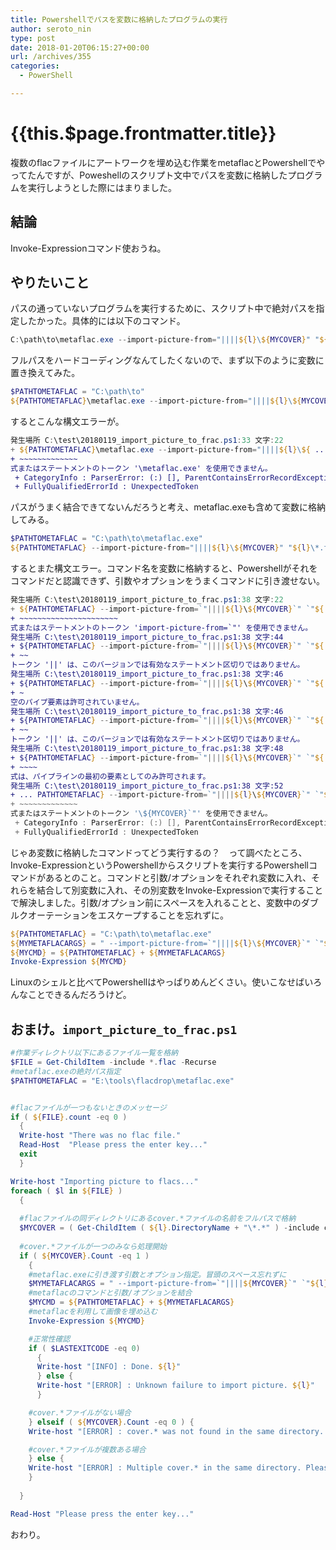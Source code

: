 ```yaml
---
title: Powershellでパスを変数に格納したプログラムの実行
author: seroto_nin
type: post
date: 2018-01-20T06:15:27+00:00
url: /archives/355
categories:
  - PowerShell

---
```

# {{this.$page.frontmatter.title}}

複数のflacファイルにアートワークを埋め込む作業をmetaflacとPowershellでやってたんですが、Poweshellのスクリプト文中でパスを変数に格納したプログラムを実行しようとした際にはまりました。<!--more-->

## 結論

Invoke-Expressionコマンド使おうね。

## やりたいこと

パスの通っていないプログラムを実行するために、スクリプト中で絶対パスを指定したかった。具体的には以下のコマンド。

```powershell
C:\path\to\metaflac.exe --import-picture-from="||||${l}\${MYCOVER}" "${l}\*.flac"
```

フルパスをハードコーディングなんてしたくないので、まず以下のように変数に置き換えてみた。

```powershell
$PATHTOMETAFLAC = "C:\path\to"
${PATHTOMETAFLAC}\metaflac.exe --import-picture-from="||||${l}\${MYCOVER}" "${l}\*.flac"
```

するとこんな構文エラーが。

```powershell
発生場所 C:\test\20180119_import_picture_to_frac.ps1:33 文字:22
+ ${PATHTOMETAFLAC}\metaflac.exe --import-picture-from="||||${l}\${ ...
+ ~~~~~~~~~~~~~
式またはステートメントのトークン '\metaflac.exe' を使用できません。
 + CategoryInfo : ParserError: (:) [], ParentContainsErrorRecordException
 + FullyQualifiedErrorId : UnexpectedToken
 ```

パスがうまく結合できてないんだろうと考え、metaflac.exeも含めて変数に格納してみる。

```powershell
$PATHTOMETAFLAC = "C:\path\to\metaflac.exe"
${PATHTOMETAFLAC} --import-picture-from="||||${l}\${MYCOVER}" "${l}\*.flac"
```

するとまた構文エラー。コマンド名を変数に格納すると、Powershellがそれをコマンドだと認識できず、引数やオプションをうまくコマンドに引き渡せない。

```powershell
発生場所 C:\test\20180119_import_picture_to_frac.ps1:38 文字:22
+ ${PATHTOMETAFLAC} --import-picture-from=`"||||${l}\${MYCOVER}`" `"${ ...
+ ~~~~~~~~~~~~~~~~~~~~~~
式またはステートメントのトークン 'import-picture-from=`"' を使用できません。
発生場所 C:\test\20180119_import_picture_to_frac.ps1:38 文字:44
+ ${PATHTOMETAFLAC} --import-picture-from=`"||||${l}\${MYCOVER}`" `"${ ...
+ ~~
トークン '||' は、このバージョンでは有効なステートメント区切りではありません。
発生場所 C:\test\20180119_import_picture_to_frac.ps1:38 文字:46
+ ${PATHTOMETAFLAC} --import-picture-from=`"||||${l}\${MYCOVER}`" `"${ ...
+ ~
空のパイプ要素は許可されていません。
発生場所 C:\test\20180119_import_picture_to_frac.ps1:38 文字:46
+ ${PATHTOMETAFLAC} --import-picture-from=`"||||${l}\${MYCOVER}`" `"${ ...
+ ~~
トークン '||' は、このバージョンでは有効なステートメント区切りではありません。
発生場所 C:\test\20180119_import_picture_to_frac.ps1:38 文字:48
+ ${PATHTOMETAFLAC} --import-picture-from=`"||||${l}\${MYCOVER}`" `"${ ...
+ ~~~~
式は、パイプラインの最初の要素としてのみ許可されます。
発生場所 C:\test\20180119_import_picture_to_frac.ps1:38 文字:52
+ ... PATHTOMETAFLAC} --import-picture-from=`"||||${l}\${MYCOVER}`" `"${l}\ ...
+ ~~~~~~~~~~~~~
式またはステートメントのトークン '\${MYCOVER}`"' を使用できません。
 + CategoryInfo : ParserError: (:) [], ParentContainsErrorRecordException
 + FullyQualifiedErrorId : UnexpectedToken
```

じゃあ変数に格納したコマンドってどう実行するの？　って調べたところ、Invoke-ExpressionというPowershellからスクリプトを実行するPowershellコマンドがあるとのこと。コマンドと引数/オプションをそれぞれ変数に入れ、それらを結合して別変数に入れ、その別変数をInvoke-Expressionで実行することで解決しました。引数/オプション前にスペースを入れることと、変数中のダブルクオーテーションをエスケープすることを忘れずに。

```powershell
${PATHTOMETAFLAC} = "C:\path\to\metaflac.exe"
${MYMETAFLACARGS} = " --import-picture-from=`"||||${l}\${MYCOVER}`" `"${l}\*.flac`""
${MYCMD} = ${PATHTOMETAFLAC} + ${MYMETAFLACARGS}
Invoke-Expression ${MYCMD}
```

Linuxのシェルと比べてPowershellはやっぱりめんどくさい。使いこなせばいろんなことできるんだろうけど。

## おまけ。`import_picture_to_frac.ps1`

```powershell
#作業ディレクトリ以下にあるファイル一覧を格納
$FILE = Get-ChildItem -include *.flac -Recurse
#metaflac.exeの絶対パス指定
$PATHTOMETAFLAC = "E:\tools\flacdrop\metaflac.exe"


#flacファイルが一つもないときのメッセージ
if ( ${FILE}.count -eq 0 )
  {
  Write-host "There was no flac file."
  Read-Host  "Please press the enter key..."
  exit
  }

Write-host "Importing picture to flacs..."
foreach ( $l in ${FILE} )
  {
  
  #flacファイルの同ディレクトリにあるcover.*ファイルの名前をフルパスで格納
  $MYCOVER = ( Get-ChildItem ( ${l}.DirectoryName + "\*.*" ) -include cover.* ).FullName
  
  #cover.*ファイルが一つのみなら処理開始
  if ( ${MYCOVER}.Count -eq 1 )
    {
    #metaflac.exeに引き渡す引数とオプション指定。冒頭のスペース忘れずに
    $MYMETAFLACARGS = " --import-picture-from=`"||||${MYCOVER}`" `"${l}`""
    #metaflacのコマンドと引数/オプションを結合
    $MYCMD = ${PATHTOMETAFLAC} + ${MYMETAFLACARGS}
    #metaflacを利用して画像を埋め込む
    Invoke-Expression ${MYCMD}

    #正常性確認
    if ( $LASTEXITCODE -eq 0)
      {
      Write-host "[INFO] : Done. ${l}"
      } else {
      Write-host "[ERROR] : Unknown failure to import picture. ${l}"
      }

    #cover.*ファイルがない場合
    } elseif ( ${MYCOVER}.Count -eq 0 ) {
    Write-host "[ERROR] : cover.* was not found in the same directory. ${l}"

    #cover.*ファイルが複数ある場合
    } else {
    Write-host "[ERROR] : Multiple cover.* in the same directory. Please place only one cover.*. ${l}"
    }
  
  }

Read-Host "Please press the enter key..."
```

おわり。
